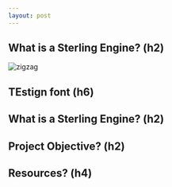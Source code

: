 ```yaml
---
layout: post
---
```


## What is a Sterling Engine? (h2)
<img src="{{site.baseurl | prepend: site.url}}assets/stirling-engine.gif" alt="zigzag" />


## TEstign font (h6)
## What is a Sterling Engine? (h2)

## Project Objective? (h2)


## Resources? (h4)
